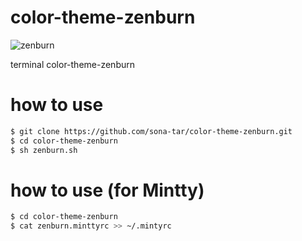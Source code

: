 color-theme-zenburn
===================

![zenburn](http://cdn-ak.f.st-hatena.com/images/fotolife/s/sona-zip/20121028/20121028222104_original.png)

terminal color-theme-zenburn

# how to use
```sh
$ git clone https://github.com/sona-tar/color-theme-zenburn.git
$ cd color-theme-zenburn
$ sh zenburn.sh
```

# how to use (for Mintty)
```sh
$ cd color-theme-zenburn
$ cat zenburn.minttyrc >> ~/.mintyrc
```
